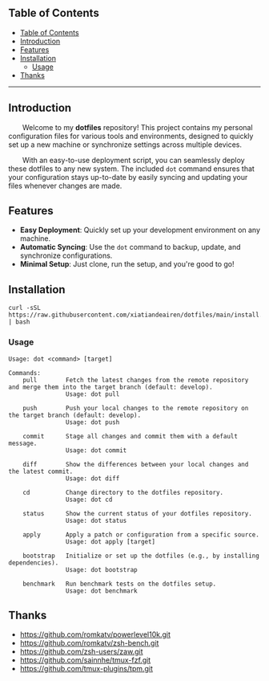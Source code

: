 ## Table of Contents

- [Table of Contents](#table-of-contents)
- [Introduction](#introduction)
- [Features](#features)
- [Installation](#installation)
  - [Usage](#usage)
- [Thanks](#thanks)

---

## Introduction

&emsp;&emsp;Welcome to my **dotfiles** repository! This project contains my personal configuration files for various tools and environments, designed to quickly set up a new machine or synchronize settings across multiple devices.

&emsp;&emsp;With an easy-to-use deployment script, you can seamlessly deploy these dotfiles to any new system. The included `dot` command ensures that your configuration stays up-to-date by easily syncing and updating your files whenever changes are made.

## Features

- **Easy Deployment**: Quickly set up your development environment on any machine.
- **Automatic Syncing**: Use the `dot` command to backup, update, and synchronize configurations.
- **Minimal Setup**: Just clone, run the setup, and you're good to go!

## Installation 

```shell
curl -sSL https://raw.githubusercontent.com/xiatiandeairen/dotfiles/main/install.sh | bash
```

### Usage

```shell
Usage: dot <command> [target]

Commands:
    pull        Fetch the latest changes from the remote repository and merge them into the target branch (default: develop).
                Usage: dot pull 

    push        Push your local changes to the remote repository on the target branch (default: develop).
                Usage: dot push 

    commit      Stage all changes and commit them with a default message.
                Usage: dot commit

    diff        Show the differences between your local changes and the latest commit.
                Usage: dot diff

    cd          Change directory to the dotfiles repository.
                Usage: dot cd

    status      Show the current status of your dotfiles repository.
                Usage: dot status

    apply       Apply a patch or configuration from a specific source.
                Usage: dot apply [target]

    bootstrap   Initialize or set up the dotfiles (e.g., by installing dependencies).
                Usage: dot bootstrap

    benchmark   Run benchmark tests on the dotfiles setup.
                Usage: dot benchmark

```

## Thanks

* https://github.com/romkatv/powerlevel10k.git
* https://github.com/romkatv/zsh-bench.git
* https://github.com/zsh-users/zaw.git
* https://github.com/sainnhe/tmux-fzf.git
* https://github.com/tmux-plugins/tpm.git


